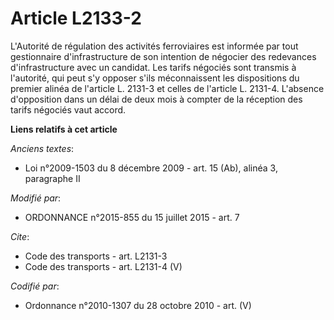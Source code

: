 # Article L2133-2

L'Autorité de régulation des activités ferroviaires est informée par tout gestionnaire d'infrastructure de son intention de
négocier des redevances d'infrastructure avec un candidat. Les tarifs négociés sont transmis à l'autorité, qui peut s'y
opposer s'ils méconnaissent les dispositions du premier alinéa de l'article L. 2131-3 et celles de l'article L. 2131-4.
L'absence d'opposition dans un délai de deux mois à compter de la réception des tarifs négociés vaut accord.

**Liens relatifs à cet article**

_Anciens textes_:

  - Loi n°2009-1503 du 8 décembre 2009 - art. 15 (Ab), alinéa 3, paragraphe II

_Modifié par_:

  - ORDONNANCE n°2015-855 du 15 juillet 2015 - art. 7

_Cite_:

  - Code des transports - art. L2131-3
  - Code des transports - art. L2131-4 (V)

_Codifié par_:

  - Ordonnance n°2010-1307 du 28 octobre 2010 - art. (V)
